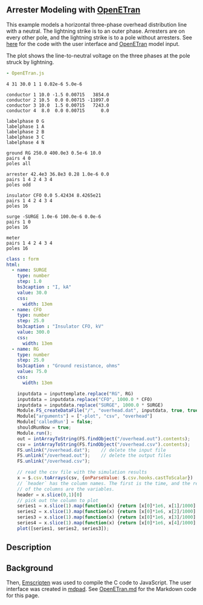 ## Arrester Modeling with [OpenETran](http://sourceforge.net/projects/openetran/)

This example models a horizontal three-phase overhead distribution
line with a neutral. The lightning strike is to an outer phase.
Arresters are on every other pole, and the lightning strike is to a
pole without arresters. See [here](OpenETran.md) for the code with the
user interface and
[OpenETran](http://sourceforge.net/projects/openetran/) model input.

The plot shows the line-to-neutral voltage on the three phases at the
pole struck by lightning.

```yaml script=scriptloader
- OpenETran.js
```

```text name=inputtemplate
4 31 30.0 1 1 0.02e-6 5.0e-6

conductor 1 10.0 -1.5 0.00715   3854.0
conductor 2 10.5  0.0 0.00715 -11097.0
conductor 3 10.0  1.5 0.00715   7243.0
conductor 4  8.0  0.0 0.00715      0.0

labelphase 0 G
labelphase 1 A
labelphase 2 B
labelphase 3 C
labelphase 4 N

ground RG 250.0 400.0e3 0.5e-6 10.0
pairs 4 0
poles all

arrester 42.4e3 36.8e3 0.28 1.0e-6 0.0
pairs 1 4 2 4 3 4
poles odd

insulator CFO 0.0 5.42434 8.4265e21
pairs 1 4 2 4 3 4
poles 16

surge -SURGE 1.0e-6 100.0e-6 0.0e-6
pairs 1 0
poles 16

meter
pairs 1 4 2 4 3 4
poles 16
```
```yaml jquery=dform
class : form
html: 
  - name: SURGE
    type: number
    step: 1.0
    bs3caption : "I, kA"
    value: 30.0
    css:
      width: 13em
  - name: CFO 
    type: number
    step: 25.0
    bs3caption : "Insulator CFO, kV"
    value: 300.0
    css:
      width: 13em
  - name: RG
    type: number
    step: 25.0
    bs3caption : "Ground resistance, ohms"
    value: 75.0
    css:
      width: 13em
```

```js
    inputdata = inputtemplate.replace("RG", RG)
    inputdata = inputdata.replace("CFO", 1000.0 * CFO)
    inputdata = inputdata.replace("SURGE", 1000.0 * SURGE)
    Module.FS_createDataFile("/", "overhead.dat", inputdata, true, true)
    Module["arguments"] = ["-plot", "csv", "overhead"]
    Module['calledRun'] = false;
    shouldRunNow = true;
    Module.run();
    out = intArrayToString(FS.findObject("/overhead.out").contents);
    csv = intArrayToString(FS.findObject("/overhead.csv").contents);
    FS.unlink("/overhead.dat");    // delete the input file
    FS.unlink("/overhead.out");    // delete the output files
    FS.unlink("/overhead.csv");
```

```js
    // read the csv file with the simulation results
    x = $.csv.toArrays(csv, {onParseValue: $.csv.hooks.castToScalar})
    // `header` has the column names. The first is the time, and the rest
    // of the columns are the variables.
    header = x.slice(0,1)[0]
    // pick out the column to plot
    series1 = x.slice(1).map(function(x) {return [x[0]*1e6, x[1]/1000];});
    series2 = x.slice(1).map(function(x) {return [x[0]*1e6, x[2]/1000];});
    series3 = x.slice(1).map(function(x) {return [x[0]*1e6, x[3]/1000];});
    series4 = x.slice(1).map(function(x) {return [x[0]*1e6, x[4]/1000];});
    plot([series1, series2, series3]);
```


<!-- ```js -->
<!--     Module.FS_createDataFile("/", "overhead.dat", inputdata, true, true) -->
<!--     Module["arguments"] = ["-icrit", "16", "16", "1", "overhead"] -->
<!--     Module['calledRun'] = false; -->
<!--     shouldRunNow = true; -->
<!--     Module.run(); -->
<!--     out2 = intArrayToString(FS.findObject("/overhead.out").contents); -->
<!--     FS.unlink("/overhead.dat");    // delete the input file -->
<!--     FS.unlink("/overhead.out");    // delete the output file -->
<!--     println(out2) -->
<!-- ``` -->

## Description

## Background


Then, [Emscripten](http://emscripten.org/) was used to compile the C
code to JavaScript. The user interface was created in
[mdpad](http://tshort.github.io/mdpad/). See
[OpenETran.md](OpenETran.md) for the Markdown code for this page.

